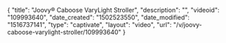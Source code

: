 {
    "title": "Joovy&reg; Caboose VaryLight Stroller",
    "description": "",
    "videoid": "109993640",
    "date_created": "1502523550",
    "date_modified": "1516737141",
    "type": "captivate",
    "layout": "video",
    "url": "\/v\/joovy-caboose-varylight-stroller\/109993640"
}